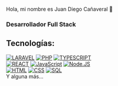 Hola, mi nombre es Juan Diego Cañaveral 👋
### Desarrollador Full Stack


## Tecnologías:
[![LARAVEL](https://img.shields.io/badge/Laravel-4479A1?style=for-the-badge&logo=laravel&logoColor=white&labelColor=101010)]()
[![PHP](https://img.shields.io/badge/PHP-999999?style=for-the-badge&logo=php&logoColor=white&labelColor=101010)]()
[![TYPESCRIPT](https://img.shields.io/badge/TYPESCRIPT-1575F9?style=for-the-badge&logo=typescript&logoColor=white&labelColor=101010)]()
</br>
[![REACT](https://img.shields.io/badge/REACT-1575F9?style=for-the-badge&logo=react&logoColor=white&labelColor=101010)]()
[![JavaScript](https://img.shields.io/badge/JavaScript-F7DF1E?style=for-the-badge&logo=javascript&logoColor=white&labelColor=101010)]()
[![Node.JS](https://img.shields.io/badge/Node.JS-339933?style=for-the-badge&logo=node.js&logoColor=white&labelColor=101010)]()
</br>
[![HTML](https://img.shields.io/badge/HTML-FA7343?style=for-the-badge&logo=html5&logoColor=white&labelColor=101010)]()
[![CSS](https://img.shields.io/badge/CSS-47A248?style=for-the-badge&logo=CSS3&logoColor=white&labelColor=101010)]()
[![SQL](https://img.shields.io/badge/SQL-4479A1?style=for-the-badge&logo=SQL&logoColor=white&labelColor=101010)]()
</br>
Y alguna más...
